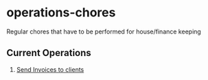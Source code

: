 # operations-chores
Regular chores that have to be performed for house/finance keeping

## Current Operations

1. [Send Invoices to clients][invoices]

[invoices]:
https://github.com/utopianmisfits/operations-chores/tree/master/invoices
